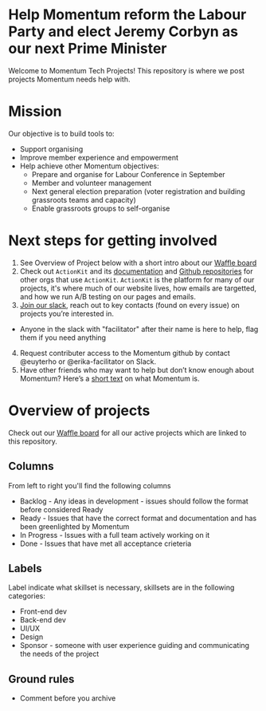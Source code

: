 # Help Momentum reform the Labour Party and elect Jeremy Corbyn as our next Prime Minister
Welcome to Momentum Tech Projects! This repository is where we post projects Momentum needs help with.

# Mission
Our objective is to build tools to:
- Support organising
- Improve member experience and empowerment 
- Help achieve other Momentum objectives:
  - Prepare and organise for Labour Conference in September
  - Member and volunteer management
  - Next general election preparation (voter registration and building grassroots teams and capacity)
  - Enable grassroots groups to self-organise
  
# Next steps for getting involved
1. See Overview of Project below with a short intro about our [Waffle board](https://waffle.io/PeoplesMomentum/projects)
2. Check out `ActionKit` and its [documentation](https://roboticdogs.actionkit.com/docs/manual/guide/index.html) and [Github repositories](https://github.com/search?p=2&q=actionkit&type=Repositories) for other orgs that use `ActionKit`. `ActionKit` is the platform for many of our projects, it's where much of our website lives, how emails are targetted, and how we run A/B testing on our pages and emails. 
3. [Join our slack](https://join.slack.com/mom-digihub-event/shared_invite/MjA5NDg2MTEzMjA1LTE0OTk0MzE0MTEtMDU3ZmQ3ZjkwYg), reach out to key contacts (found on every issue) on projects you’re interested in. 
- Anyone in the slack with "facilitator" after their name is here to help, flag them if you need anything
4. Request contributer access to the Momentum github by contact @euyterho or @erika-facilitator on Slack.
5. Have other friends who may want to help but don’t know enough about Momentum? Here’s a [short text](https://docs.google.com/a/peoplesmomentum.com/document/d/140L51BhgVIwrDvsQM982Sj4v3fpfVqp2T8lyWJELPnE/edit?usp=sharing) on what Momentum is.

# Overview of projects
Check out our [Waffle board](https://waffle.io/PeoplesMomentum/projects) for all our active projects which are linked to this repository. 

## Columns
From left to right you'll find the following columns
- Backlog - Any ideas in development - issues should follow the format before considered Ready
- Ready - Issues that have the correct format and documentation and has been greenlighted by Momentum
- In Progress - Issues with a full team actively working on it
- Done - Issues that have met all acceptance crieteria

## Labels
Label indicate what skillset is necessary, skillsets are in the following categories:
- Front-end dev
- Back-end dev
- UI/UX
- Design
- Sponsor - someone with user experience guiding and communicating the needs of the project

## Ground rules 
- Comment before you archive
